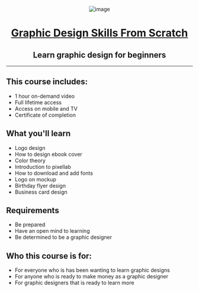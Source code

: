 <div align="center">

![image](https://user-images.githubusercontent.com/51442719/170888471-211af656-e67e-46b3-a82b-f751793690ea.png)

# [Graphic Design Skills From Scratch](https://www.udemy.com/course/learn-graphic-design/)
## Learn graphic design for beginners


</div>

---

## This course includes:
- 1 hour on-demand video
- Full lifetime access
- Access on mobile and TV
- Certificate of completion

## What you'll learn
- Logo design
- How to design ebook cover
- Color theory
- Introduction to pixellab
- How to download and add fonts
- Logo on mockup
- Birthday flyer design
- Business card design

## Requirements
- Be prepared
- Have an open mind to learning
- Be determined to be a graphic designer

## Who this course is for:
- For everyone who is has been wanting to learn graphic designs
- For anyone who is ready to make money as a graphic designer
- For graphic designers that is ready to learn more

